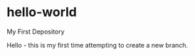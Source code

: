 # hello-world
My First Depository

Hello - this is my first time attempting to create a new branch.

